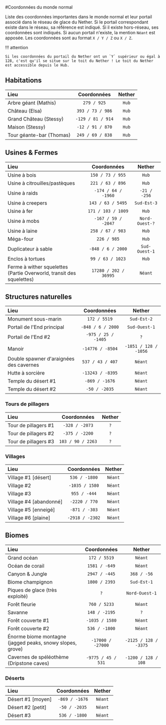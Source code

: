 #Coordonnées du monde normal

Liste des coordonnées importantes dans le monde normal et leur portail associé dans le réseau de glace du Nether. Si le portail correspondant existe dans le réseau, sa référence est indiqué. Si il existe hors-réseau, ses coordonnées sont indiqués. Si aucun portail n'existe, la mention `Néant` est apposée. Les coordonnées sont au format `X / Y / Z` ou `X / Z`. 

!!! attention

    Si les coordonnées du portail du Nether ont un `Y` supérieur ou égal à 128, c'est qu'il se situe sur le toit du Nether ! Le toit du Nether est accessible depuis le Hub.

## Habitations

| Lieu | Coordonnées | Nether |
|:-----|:-----------:|:------:|
| Arbre géant (Mathis) | `279 / 925` | `Hub` |
| Château (Elsa) | `393 / 73 / 986` | `Hub` |
| Grand Château (Stessy) | `-129 / 81 / 914` | `Hub` |
| Maison (Stessy) | `-12 / 91 / 870` | `Hub` |
| Tour géante-bar (Thomas) | `249 / 69 / 838` | `Hub` |

## Usines & Fermes

| Lieu | Coordonnées | Nether |
|:-----|:-----------:|:------:|
| Usine à bois | `150 / 73 / 955` | `Hub` |
| Usine à citrouilles/pastèques | `221 / 63 / 896` |`Hub`|
| Usine à raids | `-174 / 64 / -1960` | `-21 / -256` |
| Usine à creepers | `143 / 63 / 5495` | `Sud-Est-3` |
| Usine à fer | `171 / 103 / 1009` |`Hub`|
| Usine à mobs | `-167 / 59 / -2047` | `Nord-Ouest-?` |
| Usine à laine | `258 / 67 / 983` |`Hub`|
| Méga-four | `226 / 985` |`Hub`|
| Duplicateur à sable | `-848 / 6 / 2000` | `Sud-Ouest-1` |
| Enclos à tortues | `99 / 63 / 1023` |`Hub`|
| Ferme à wither squelettes <br/>(Partie Overworld, transit des squelettes) | `17280 / 202 / 36995` | `Néant` |

## Structures naturelles

| Lieu | Coordonnées | Nether |
|:-----|:-----------:|:------:|
| Monument sous-marin | `172 / 5519` | `Sud-Est-2` |
| Portail de l'End principal | `-848 / 6 / 2000` | `Sud-Ouest-1` |
| Portail de l'End #2 | `-975 / 25 / -1405` | `?` |
| Manoir | `-14776 / -8504` | `-1851 / 128 / -1056` |
| Double spawner d'araignées des cavernes | `537 / 43 / 407` | `Néant` |
| Hutte à sorcière | `-13243 / -8395` | `Néant` |
| Temple du désert #1 | `-869 / -1676` | `Néant` |
| Temple du désert #2 | `-50 / -2035` | `Néant` |

### Tours de pillagers

| Lieu | Coordonnées | Nether |
|:-----|:-----------:|:------:|
| Tour de pillagers #1 | `-328 / -2073` | `?` |
| Tour de pillagers #2 | `-375 / -2200` | `?` |
| Tour de pillagers #3 | `103 / 90 / 2263` | `?` |

### Villages

| Lieu | Coordonnées | Nether |
|:-----|:-----------:|:------:|
| Village #1 [désert] | `536 / -1800` | `Néant` |
| Village #2 | `-1035 / 1580` | `Néant` |
| Village #3 | `955 / -444` | `Néant` |
| Village #4 [abandonné] | `-2220 / 770` | `Néant` |
| Village #5 [enneigé] | `-871 / -303` | `Néant` |
| Village #6 [plaine] | `-2918 / -2302` | `Néant` |



## Biomes

| Lieu | Coordonnées | Nether |
|:-----|:-----------:|:------:|
| Grand océan | `172 / 5519` | `Néant` |
| Océan de corail | `1581 / -649` | `Néant` |
| Canyon & Jungle | `2947 / -445` | `368 / -56` |
| Biome champignon | `1800 / 2393` | `Sud-Est-1` |
| Piques de glace (très exploité) | `?` | `Nord-Ouest-1` |
| Forêt fleurie | `760 / 5233` | `Néant` |
| Savanne | `148 / -2195` | `?` |
| Forêt couverte #1 | `-1035 / 1580` | `Néant` |
| Forêt couverte #2 | `536 / -1800` | `Néant` |
| Énorme biome montagne<br/>(jagged peaks, snowy slopes, grove) | `-17000 / -27000` | `-2125 / 128 / -3375` |
| Cavernes de spéléothème (Dripstone caves) | `-9775 / 45 / 531` | `-1200 / 128 / 108` |  

### Déserts

| Lieu | Coordonnées | Nether |
|:-----|:-----------:|:------:|
| Désert #1 [moyen] | `-869 / -1676` | `Néant` |
| Désert #2 [petit] | `-50 / -2035` | `Néant` |
| Désert #3 | `536 / -1800` | `Néant` |